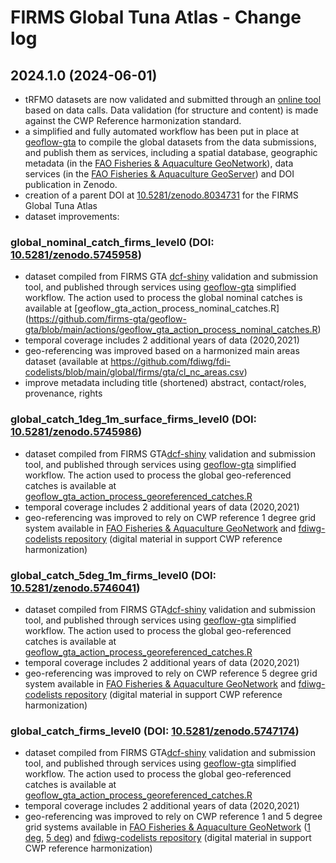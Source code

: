 # FIRMS Global Tuna Atlas - Change log

## 2024.1.0 (2024-06-01)

- tRFMO datasets are now validated and submitted through an [online tool](https://i-marine.d4science.org/group/fao_tunaatlas/dcrf-data-call-management) based on data calls. Data validation (for structure and content) is made against the CWP Reference harmonization standard.
- a simplified and fully automated workflow has been put in place at [geoflow-gta](https://github.com/firms-gta/geoflow-gta) to compile the global datasets from the data submissions, and publish them as services, including a spatial database, geographic metadata (in the [FAO Fisheries & Aquaculture GeoNetwork](https://www.fao.org/fishery/geonetwork)), data services (in the [FAO Fisheries & Aquaculture GeoServer](https://www.fao.org/fishery/geoserver)) and DOI publication in Zenodo.
- creation of a parent DOI at [10.5281/zenodo.8034731](https://doi.org/10.5281/zenodo.8034731) for the FIRMS Global Tuna Atlas
- dataset improvements:

### global_nominal_catch_firms_level0 (DOI: [10.5281/zenodo.5745958](https://doi.org/10.5281/zenodo.5745958))

- dataset compiled from FIRMS GTA [dcf-shiny](https://i-marine.d4science.org/group/fao_tunaatlas/dcrf-data-call-management) validation and submission tool, and published through services using [geoflow-gta](https://github.com/firms-gta/geoflow-gta) simplified workflow. The action used to process the global nominal catches is available at [geoflow_gta_action_process_nominal_catches.R] (https://github.com/firms-gta/geoflow-gta/blob/main/actions/geoflow_gta_action_process_nominal_catches.R) 
- temporal coverage includes 2 additional years of data (2020,2021)
- geo-referencing was improved based on a harmonized main areas dataset (available at https://github.com/fdiwg/fdi-codelists/blob/main/global/firms/gta/cl_nc_areas.csv)
- improve metadata including title (shortened) abstract, contact/roles, provenance, rights

### global_catch_1deg_1m_surface_firms_level0 (DOI: [10.5281/zenodo.5745986](https://doi.org/10.5281/zenodo.5745986))

- dataset compiled from FIRMS GTA[dcf-shiny](https://i-marine.d4science.org/group/fao_tunaatlas/dcrf-data-call-management) validation and submission tool, and published through services using [geoflow-gta](https://github.com/firms-gta/geoflow-gta) simplified workflow. The action used to process the global geo-referenced catches is available at [geoflow_gta_action_process_georeferenced_catches.R](https://github.com/firms-gta/geoflow-gta/blob/main/actions/geoflow_gta_action_process_georeferenced_catches.R)
- temporal coverage includes 2 additional years of data (2020,2021)
- geo-referencing was improved to rely on CWP reference 1 degree grid system available in [FAO Fisheries & Aquaculture GeoNetwork](https://www.fao.org/fishery/geonetwork/srv/fre/catalog.search#/metadata/cwp-grid-map-1deg_x_1deg) and [fdiwg-codelists repository](https://github.com/fdiwg/fdi-codelists/tree/main/global/cwp) (digital material in support CWP reference harmonization)

### global_catch_5deg_1m_firms_level0 (DOI: [10.5281/zenodo.5746041](https://doi.org/10.5281/zenodo.5746041))

- dataset compiled from FIRMS GTA[dcf-shiny](https://i-marine.d4science.org/group/fao_tunaatlas/dcrf-data-call-management) validation and submission tool, and published through services using [geoflow-gta](https://github.com/firms-gta/geoflow-gta) simplified workflow. The action used to process the global geo-referenced catches is available at [geoflow_gta_action_process_georeferenced_catches.R](https://github.com/firms-gta/geoflow-gta/blob/main/actions/geoflow_gta_action_process_georeferenced_catches.R)
- temporal coverage includes 2 additional years of data (2020,2021)
- geo-referencing was improved to rely on CWP reference 5 degree grid system available in [FAO Fisheries & Aquaculture GeoNetwork](https://www.fao.org/fishery/geonetwork/srv/fre/catalog.search#/metadata/cwp-grid-map-5deg_x_5deg) and [fdiwg-codelists repository](https://github.com/fdiwg/fdi-codelists/tree/main/global/cwp) (digital material in support CWP reference harmonization)

### global_catch_firms_level0 (DOI: [10.5281/zenodo.5747174](https://doi.org/10.5281/zenodo.5747174))

- dataset compiled from FIRMS GTA[dcf-shiny](https://i-marine.d4science.org/group/fao_tunaatlas/dcrf-data-call-management) validation and submission tool, and published through services using [geoflow-gta](https://github.com/firms-gta/geoflow-gta) simplified workflow. The action used to process the global geo-referenced catches is available at [geoflow_gta_action_process_georeferenced_catches.R](https://github.com/firms-gta/geoflow-gta/blob/main/actions/geoflow_gta_action_process_georeferenced_catches.R)
- temporal coverage includes 2 additional years of data (2020,2021)
- geo-referencing was improved to rely on CWP reference 1 and 5 degree grid systems available in [FAO Fisheries & Aquaculture GeoNetwork](https://www.fao.org/fishery/geonetwork) ([1 deg](https://www.fao.org/fishery/geonetwork/srv/fre/catalog.search#/metadata/cwp-grid-map-1deg_x_1deg), [5 deg](https://www.fao.org/fishery/geonetwork/srv/fre/catalog.search#/metadata/cwp-grid-map-5deg_x_5deg)) and [fdiwg-codelists repository](https://github.com/fdiwg/fdi-codelists/tree/main/global/cwp) (digital material in support CWP reference harmonization)